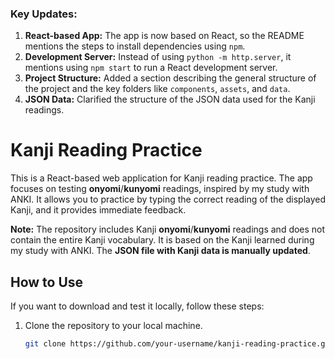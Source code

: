 
### Key Updates:
1. **React-based App:** The app is now based on React, so the README mentions the steps to install dependencies using `npm`.
2. **Development Server:** Instead of using `python -m http.server`, it mentions using `npm start` to run a React development server.
3. **Project Structure:** Added a section describing the general structure of the project and the key folders like `components`, `assets`, and `data`.
4. **JSON Data:** Clarified the structure of the JSON data used for the Kanji readings.

# Kanji Reading Practice

This is a React-based web application for Kanji reading practice. The app focuses on testing **onyomi**/**kunyomi** readings, inspired by my study with ANKI. It allows you to practice by typing the correct reading of the displayed Kanji, and it provides immediate feedback.

**Note:** The repository includes Kanji **onyomi**/**kunyomi** readings and does not contain the entire Kanji vocabulary. It is based on the Kanji learned during my study with ANKI. The **JSON file with Kanji data is manually updated**.

## How to Use

If you want to download and test it locally, follow these steps:

1. Clone the repository to your local machine.

   ```bash
   git clone https://github.com/your-username/kanji-reading-practice.git
